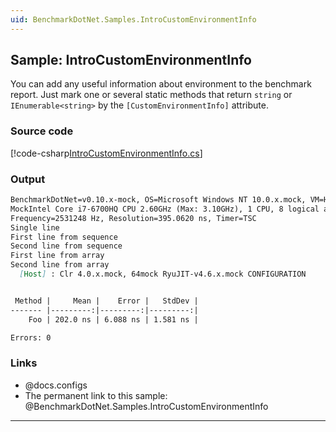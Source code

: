 ```yaml
---
uid: BenchmarkDotNet.Samples.IntroCustomEnvironmentInfo
---
```


## Sample: IntroCustomEnvironmentInfo

You can add any useful information about environment to the benchmark report. Just mark one or several static methods that return `string` or `IEnumerable<string>` by the `[CustomEnvironmentInfo]` attribute.

### Source code

[!code-csharp[IntroCustomEnvironmentInfo.cs](../../../samples/BenchmarkDotNet.Samples/IntroCustomEnvironmentInfo.cs)]

### Output

```markdown
BenchmarkDotNet=v0.10.x-mock, OS=Microsoft Windows NT 10.0.x.mock, VM=Hyper-V
MockIntel Core i7-6700HQ CPU 2.60GHz (Max: 3.10GHz), 1 CPU, 8 logical and 4 physical cores
Frequency=2531248 Hz, Resolution=395.0620 ns, Timer=TSC
Single line
First line from sequence
Second line from sequence
First line from array
Second line from array
  [Host] : Clr 4.0.x.mock, 64mock RyuJIT-v4.6.x.mock CONFIGURATION


 Method |     Mean |    Error |   StdDev |
------- |---------:|---------:|---------:|
    Foo | 202.0 ns | 6.088 ns | 1.581 ns |

Errors: 0
```

### Links

* @docs.configs
* The permanent link to this sample: @BenchmarkDotNet.Samples.IntroCustomEnvironmentInfo

---